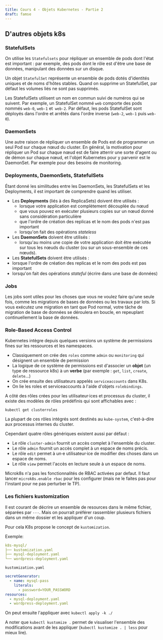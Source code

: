 ```yaml
---
title: Cours 4 - Objets Kubernetes - Partie 2
draft: famse
---
```


## D'autres objets k8s

<!-- FIXME: Secrets and configmaps -->

### StatefulSets

<!-- TODO: préciser usage 
    Stable, unique network identifiers.
    Stable, persistent storage.
    Ordered, graceful deployment and scaling.
    Ordered, automated rolling updates.

-->

On utilise les `Statefulsets` pour répliquer un ensemble de pods dont l'état est important : par exemple, des pods dont le rôle est d'être une base de données, manipulant des données sur un disque.

Un objet `StatefulSet` représente un ensemble de pods dotés d'identités uniques et de noms d'hôtes stables. Quand on supprime un StatefulSet, par défaut les volumes liés ne sont pas supprimés.

Les StatefulSets utilisent un nom en commun suivi de numéros qui se suivent. Par exemple, un StatefulSet nommé `web` comporte des pods nommés `web-0`, `web-1` et` web-2`. Par défaut, les pods StatefulSet sont déployés dans l'ordre et arrêtés dans l'ordre inverse (`web-2`, `web-1` puis `web-0`).

### DaemonSets

Une autre raison de répliquer un ensemble de Pods est de programmer un seul Pod sur chaque nœud du cluster. En général, la motivation pour répliquer un Pod sur chaque nœud est de faire atterrir une sorte d'agent ou de démon sur chaque nœud, et l'objet Kubernetes pour y parvenir est le DaemonSet. Par exemple pour des besoins de monitoring.

### Deployments, DaemonSets, StatefulSets

Étant donné les similitudes entre les DaemonSets, les StatefulSets et les Deployments, il est important de comprendre quand les utiliser.

- Les **Deployments** (liés à des ReplicaSets) doivent être utilisés :
  - lorsque votre application est complètement découplée du nœud
  - que vous pouvez en exécuter plusieurs copies sur un nœud donné sans considération particulière
  - que l'ordre de création des replicas et le nom des pods n'est pas important
  - lorsqu'on fait des opérations *stateless*
-  Les **DaemonSets** doivent être utilisés :
   - lorsqu'au moins une copie de votre application doit être exécutée sur tous les nœuds du cluster (ou sur un sous-ensemble de ces nœuds).
-  Les **StatefulSets** doivent être utilisés :
  - lorsque l'ordre de création des replicas et le nom des pods est pas important
  - lorsqu'on fait des opérations *stateful* (écrire dans une base de données)

### Jobs

Les jobs sont utiles pour les choses que vous ne voulez faire qu'une seule fois, comme les migrations de bases de données ou les travaux par lots. Si vous exécutez une migration en tant que Pod normal, votre tâche de migration de base de données se déroulera en boucle, en repeuplant continuellement la base de données.

### Role-Based Access Control

<!-- TODO: add ABAC? https://kubernetes.io/docs/reference/access-authn-authz/abac/ -->

Kubernetes intègre depuis quelques versions un système de permissions fines sur les ressources et les namespaces.

- Classiquement on crée des `roles` comme `admin` ou `monitoring` qui désignent un ensemble de permission
- La logique de ce système de permissions est d'associer un **objet** (un type de ressource k8s) à un **verbe** (par exemple : `get`, `list`, `create`, `delete`…)
- On crée ensuite des utilisateurs appelés `serviceaccounts` dans K8s.
- On lie les roles et serviceaccounts à l'aide d'objets `rolebindings`.
<!-- - TODO: Exemples -->

A côté des rôles crées pour les utilisateur·ices et processus du cluster, il existe des modèles de rôles prédéfinis qui sont affichables avec :

`kubectl get clusterroles`

La plupart de ces rôles intégrés sont destinés au `kube-system`, c'est-à-dire aux processus internes du cluster.

Cependant quatre rôles génériques existent aussi par défaut :

- Le rôle `cluster-admin` fournit un accès complet à l'ensemble du cluster.
- Le rôle `admin` fournit un accès complet à un espace de noms précis.
- Le rôle `edit` permet à un·e utilisateur·ice de modifier des choses dans un espace de noms.
- Le rôle `view` permet l'accès en lecture seule à un espace de noms.

Microk8s n'a pas les fonctionnalités de RBAC activées par defaut. Il faut lancer `microk8s.enable rbac` pour les configurer (mais ne le faites pas pour l'instant pour ne pas perturber le TP).

### Les fichiers kustomization

Il est courant de décrire un ensemble de resources dans le même fichier, séparées par `---`.
Mais on pourrait préférer rassembler plusieurs fichiers dans un même dossier et les appliquer d'un coup.

Pour cela K8s propose le concept de `kustomization`.

Exemple:

```yaml
k8s-mysql/
├── kustomization.yaml
├── mysql-deployment.yaml
└── wordpress-deployment.yaml
```

`kustomization.yaml`

```yaml
secretGenerator:
  - name: mysql-pass
    literals:
      - password=YOUR_PASSWORD
resources:
  - mysql-deployment.yaml
  - wordpress-deployment.yaml
```

On peut ensuite l'appliquer avec `kubectl apply -k ./`

A noter que `kubectl kustomize .` permet de visualiser l'ensemble des modifications avant de les appliquer (`kubectl kustomize . | less` pour mieux lire).

<!-- 
Goal: grant a pod access to a secured something?
don’t put secrets in the container image!
12-factor says: config comes from the environment
Kubernetes is the environment
Manage secrets via the Kubernetes API
Inject them as virtual volumes into Pods
late-binding
tmpfs - never touches disk -->
